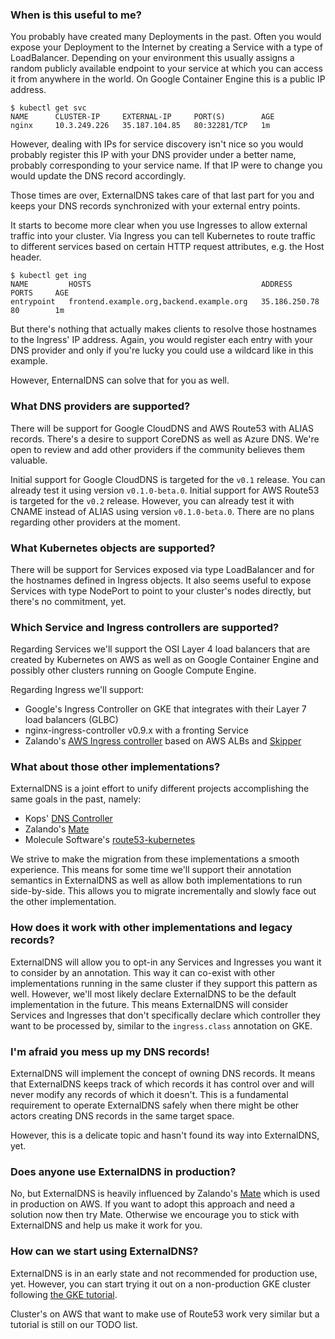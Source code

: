 ### When is this useful to me?

You probably have created many Deployments in the past. Often you would expose your Deployment to the Internet by creating a Service with a type of LoadBalancer. Depending on your environment this usually assigns a random publicly available endpoint to your service at which you can access it from anywhere in the world. On Google Container Engine this is a public IP address.

```console
$ kubectl get svc
NAME      CLUSTER-IP     EXTERNAL-IP     PORT(S)        AGE
nginx     10.3.249.226   35.187.104.85   80:32281/TCP   1m
```

However, dealing with IPs for service discovery isn't nice so you would probably register this IP with your DNS provider under a better name, probably corresponding to your service name. If that IP were to change you would update the DNS record accordingly.

Those times are over, ExternalDNS takes care of that last part for you and keeps your DNS records synchronized with your external entry points.

It starts to become more clear when you use Ingresses to allow external traffic into your cluster. Via Ingress you can tell Kubernetes to route traffic to different services based on certain HTTP request attributes, e.g. the Host header.

```console
$ kubectl get ing
NAME         HOSTS                                      ADDRESS         PORTS     AGE
entrypoint   frontend.example.org,backend.example.org   35.186.250.78   80        1m
```

But there's nothing that actually makes clients to resolve those hostnames to the Ingress' IP address. Again, you would register each entry with your DNS provider and only if you're lucky you could use a wildcard like in this example.

However, EnternalDNS can solve that for you as well.

### What DNS providers are supported?

There will be support for Google CloudDNS and AWS Route53 with ALIAS records. There's a desire to support CoreDNS as well as Azure DNS. We're open to review and add other providers if the community believes them valuable.

Initial support for Google CloudDNS is targeted for the `v0.1` release. You can already test it using version `v0.1.0-beta.0`.
Initial support for AWS Route53 is targeted for the `v0.2` release. However, you can already test it with CNAME instead of ALIAS using version `v0.1.0-beta.0`.
There are no plans regarding other providers at the moment.

### What Kubernetes objects are supported?

There will be support for Services exposed via type LoadBalancer and for the hostnames defined in Ingress objects. It also seems useful to expose Services with type NodePort to point to your cluster's nodes directly, but there's no commitment, yet.

### Which Service and Ingress controllers are supported?

Regarding Services we'll support the OSI Layer 4 load balancers that are created by Kubernetes on AWS as well as on Google Container Engine and possibly other clusters running on Google Compute Engine.

Regarding Ingress we'll support:
* Google's Ingress Controller on GKE that integrates with their Layer 7 load balancers (GLBC)
* nginx-ingress-controller v0.9.x with a fronting Service
* Zalando's [AWS Ingress controller](https://github.com/zalando-incubator/kube-ingress-aws-controller) based on AWS ALBs and [Skipper](https://github.com/zalando/skipper)

### What about those other implementations?

ExternalDNS is a joint effort to unify different projects accomplishing the same goals in the past, namely:

* Kops' [DNS Controller](https://github.com/kubernetes/kops/tree/master/dns-controller)
* Zalando's [Mate](https://github.com/zalando-incubator/mate)
* Molecule Software's [route53-kubernetes](https://github.com/wearemolecule/route53-kubernetes)

We strive to make the migration from these implementations a smooth experience. This means for some time we'll support their annotation semantics in ExternalDNS as well as allow both implementations to run side-by-side. This allows you to migrate incrementally and slowly face out the other implementation.

### How does it work with other implementations and legacy records?

ExternalDNS will allow you to opt-in any Services and Ingresses you want it to consider by an annotation. This way it can co-exist with other implementations running in the same cluster if they support this pattern as well. However, we'll most likely declare ExternalDNS to be the default implementation in the future. This means ExternalDNS will consider Services and Ingresses that don't specifically declare which controller they want to be processed by, similar to the `ingress.class` annotation on GKE.

### I'm afraid you mess up my DNS records!

ExternalDNS will implement the concept of owning DNS records. It means that ExternalDNS keeps track of which records it has control over and will never modify any records of which it doesn't. This is a fundamental requirement to operate ExternalDNS safely when there might be other actors creating DNS records in the same target space.

However, this is a delicate topic and hasn't found its way into ExternalDNS, yet.

### Does anyone use ExternalDNS in production?

No, but ExternalDNS is heavily influenced by Zalando's [ Mate](https://github.com/zalando-incubator/mate) which is used in production on AWS. If you want to adopt this approach and need a solution now then try Mate. Otherwise we encourage you to stick with ExternalDNS and help us make it work for you.

### How can we start using ExternalDNS?

ExternalDNS is in an early state and not recommended for production use, yet. However, you can start trying it out on a non-production GKE cluster following [the GKE tutorial](docs/tutorials/gke.md).

Cluster's on AWS that want to make use of Route53 work very similar but a tutorial is still on our TODO list.
